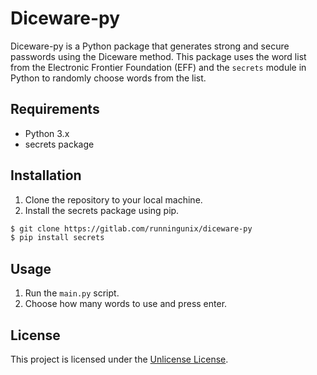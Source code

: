 # Diceware-py

Diceware-py is a Python package that generates strong and secure passwords using the Diceware method. This package uses the word list from the Electronic Frontier Foundation (EFF) and the `secrets` module in Python to randomly choose words from the list.

## Requirements

* Python 3.x
* secrets package

## Installation

1. Clone the repository to your local machine.
2. Install the secrets package using pip.

```sh
$ git clone https://gitlab.com/runningunix/diceware-py
$ pip install secrets
```
## Usage

1. Run the `main.py` script.
2. Choose how many words to use and press enter.

## License

This project is licensed under the [Unlicense License](LICENSE).
